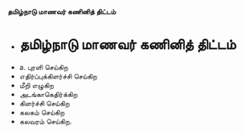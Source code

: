 **தமிழ்நாடு மாணவர் கணினித் திட்டம்**
- # தமிழ்நாடு மாணவர் கணினித் திட்டம்
- a. புரளி செய்கிற
- எதிர்ப்புக்கிளர்ச்சி செய்கிற
- மீறி எழுகிற
- அடங்காகெதிர்க்கிற
- கிளர்ச்சி செய்கிற
- கலகம் செய்கிற
- கலவரம் செய்கிற.

